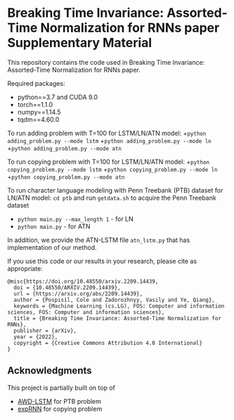 # Breaking Time Invariance: Assorted-Time Normalization for RNNs paper Supplementary Material

This repository contains the code used in Breaking Time Invariance: Assorted-Time Normalization for RNNs paper.

Required packages:
+ python==3.7 and CUDA 9.0
+ torch==1.1.0
+ numpy==1.14.5
+ tqdm==4.60.0

To run adding problem with T=100 for LSTM/LN/ATN model:
+`python adding_problem.py --mode lstm`
+`python adding_problem.py --mode ln`
+`python adding_problem.py --mode atn`

To run copying problem with T=100 for LSTM/LN/ATN model:
+`python copying_problem.py --mode lstm`
+`python copying_problem.py --mode ln`
+`python copying_problem.py --mode atn`

To run character language modeling with Penn Treebank (PTB) dataset for LN/ATN model:
`cd ptb` and run `getdata.sh` to acquire the Penn Treebank dataset
+ `python main.py --max_length 1` - for LN
+ `python main.py` - for ATN

In addition, we provide the ATN-LSTM file `atn_lstm.py` that has implementation of our method.

If you use this code or our results in your research, please cite as appropriate:

```
@misc{https://doi.org/10.48550/arxiv.2209.14439,
  doi = {10.48550/ARXIV.2209.14439},
  url = {https://arxiv.org/abs/2209.14439},
  author = {Pospisil, Cole and Zadorozhnyy, Vasily and Ye, Qiang},
  keywords = {Machine Learning (cs.LG), FOS: Computer and information sciences, FOS: Computer and information sciences},
  title = {Breaking Time Invariance: Assorted-Time Normalization for RNNs},
  publisher = {arXiv},
  year = {2022},
  copyright = {Creative Commons Attribution 4.0 International}
}

```

## Acknowledgments
This project is partially built on top of 
+ [AWD-LSTM](https://github.com/salesforce/awd-lstm-lm) for PTB problem
+ [expRNN](https://github.com/Lezcano/expRNN) for copying problem
